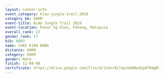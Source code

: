 ```yaml
---
layout: runner-info 
event_category: klau-jungle-trail-2019 
category_km: 60KM 
event-title: KLAU Jungle Trail 2019 
event-location: Pasar Sg Klau, Pahang, Malaysia 
overall_rank: 22
gender_rank: 17
bib: 6003
name: CHAI KIAN BANG
distance: 60KM
category: 60KM
gender: Male
finish: 11-09-00
certificate: https://drive.google.com/file/d/1zSxr0i7xpvU4HNudip8TKWgMx8VTj7Fj/view?usp=sharing
---
```

